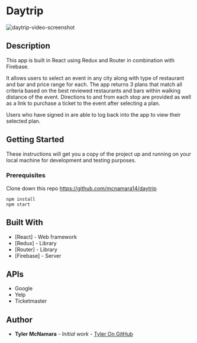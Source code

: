 # Daytrip

![daytrip-video-screenshot](https://user-images.githubusercontent.com/479463/43273555-fb2c3974-90b9-11e8-9655-f9b712cdbdaf.gif)

## Description

This app is built in React using Redux and Router in combination with Firebase. 

It allows users to select an event in any city along with type of restaurant and bar and price range for each. The app returns 3 plans that match all criteria based on the best reviewed restaurants and bars within walking distance of the event. Directions to and from each stop are provided as well as a link to purchase a ticket to the event after selecting a plan. 

Users who have signed in are able to log back into the app to view their selected plan. 

## Getting Started

These instructions will get you a copy of the project up and running on your local machine for development and testing purposes. 

### Prerequisites

Clone down this repo https://github.com/mcnamara14/daytrip

```
npm install
npm start
```

## Built With

* [React] - Web framework
* [Redux] - Library
* [Router] - Library 
* [Firebase] - Server

## APIs

* Google
* Yelp
* Ticketmaster

## Author

* **Tyler McNamara** - *Initial work* - [Tyler On GitHub](https://github.com/mcnamara14)

